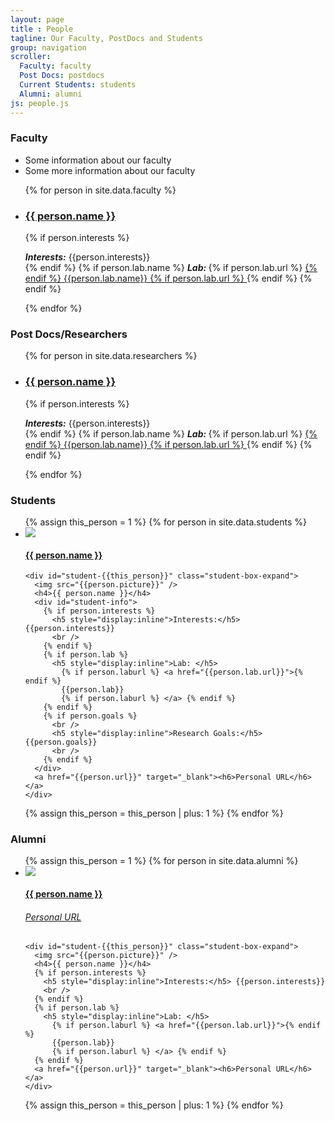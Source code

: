 ```yaml
---
layout: page
title : People
tagline: Our Faculty, PostDocs and Students
group: navigation
scroller:
  Faculty: faculty
  Post Docs: postdocs
  Current Students: students
  Alumni: alumni
js: people.js
---
```


<a class="anchor" name="faculty"> </a>
### Faculty

<ul id="faculty-slider">
  <li>Some information about our faculty</li>
  <li>Some more information about our faculty</li>
</ul>

<ul class="faculty-list">
{% for person in site.data.faculty %}
  <li><a href="{{person.url}}"><h3>{{ person.name }}</h3></a>

  {% if person.interests %}
    <h5 style="display:inline">Interests:</h5> {{person.interests}}
    <br />
  {% endif %}
  {% if person.lab.name %}
    <h5 style="display:inline">Lab: </h5> 
    {% if person.lab.url %}
      <a href="{{person.lab.url}}">
    {% endif %}
    {{person.lab.name}}
    {% if person.lab.url %}
      </a>
    {% endif %}
  {% endif %}
  </li>
{% endfor %}
</ul>


<a class="anchor" name="postdocs"> </a>
### Post Docs/Researchers
<ul class="faculty-list">
{% for person in site.data.researchers %}
  <li><a href="{{person.url}}"><h3>{{ person.name }}</h3></a>

  {% if person.interests %}
    <h5 style="display:inline">Interests:</h5> {{person.interests}}
    <br />
  {% endif %}
  {% if person.lab.name %}
    <h5 style="display:inline">Lab: </h5> 
    {% if person.lab.url %}
      <a href="{{person.lab.url}}">
    {% endif %}
    {{person.lab.name}}
    {% if person.lab.url %}
      </a>
    {% endif %}
  {% endif %}
  </li>
{% endfor %}
</ul>

<a class="anchor" name="students"> </a>
### Students

<ul class="student-list">
{% assign this_person = 1 %}
{% for person in site.data.students %}
  <li>
    <a rel="student-fancybox-link" href="#student-{{this_person}}">
      <div class="student-box">
        <img src="{{person.picture}}" />
        <h4>{{ person.name }}</h4>
      </div>
    </a>
    
    <div id="student-{{this_person}}" class="student-box-expand">
      <img src="{{person.picture}}" />
      <h4>{{ person.name }}</h4>
      <div id="student-info">
        {% if person.interests %}
          <h5 style="display:inline">Interests:</h5> {{person.interests}}
          <br />
        {% endif %}
        {% if person.lab %}
          <h5 style="display:inline">Lab: </h5> 
            {% if person.laburl %} <a href="{{person.lab.url}}">{% endif %}
            {{person.lab}}
            {% if person.laburl %} </a> {% endif %}
        {% endif %}
        {% if person.goals %}
          <br />
          <h5 style="display:inline">Research Goals:</h5> {{person.goals}}
          <br />
        {% endif %}
      </div>
      <a href="{{person.url}}" target="_blank"><h6>Personal URL</h6></a>
    </div>
  </li>
  {% assign this_person = this_person | plus: 1 %}
{% endfor %}
</ul>

<a class="anchor" name="alumni"> </a>
### Alumni
<ul class="student-list">
{% assign this_person = 1 %}
{% for person in site.data.alumni %}
  <li>
    <a class="student-fancybox-link" href="#student-{{this_person}}">
      <div class="student-box">
        <img src="{{person.picture}}" />
        <h4>{{ person.name }}</h4>
        <a href="{{person.url}}" target="_blank"><h6>Personal URL</h6></a>
      </div>
    </a>
    
    <div id="student-{{this_person}}" class="student-box-expand">
      <img src="{{person.picture}}" />
      <h4>{{ person.name }}</h4>
      {% if person.interests %}
        <h5 style="display:inline">Interests:</h5> {{person.interests}}
        <br />
      {% endif %}
      {% if person.lab %}
        <h5 style="display:inline">Lab: </h5> 
          {% if person.laburl %} <a href="{{person.lab.url}}">{% endif %}
          {{person.lab}}
          {% if person.laburl %} </a> {% endif %}
      {% endif %}
      <a href="{{person.url}}" target="_blank"><h6>Personal URL</h6></a>
    </div>
  </li>
  {% assign this_person = this_person | plus: 1 %}
{% endfor %}
</ul>